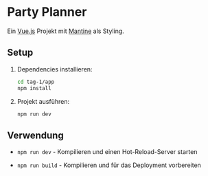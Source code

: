 # Party Planner

Ein [Vue.js](https://vuejs.org/) Projekt mit [Mantine](https://mantine.dev/) als Styling.

## Setup

1. Dependencies installieren:

   ```sh
   cd tag-1/app
   npm install
   ```

2. Projekt ausführen:

   ```sh
   npm run dev
   ```

## Verwendung

- `npm run dev` - Kompilieren und einen Hot-Reload-Server starten

- `npm run build` - Kompilieren und für das Deployment vorbereiten
